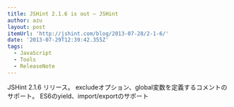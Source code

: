 ```yaml
---
title: JSHint 2.1.6 is out — JSHint
author: azu
layout: post
itemUrl: 'http://jshint.com/blog/2013-07-28/2-1-6/'
date: '2013-07-29T12:39:42.355Z'
tags:
  - JavaScript
  - Tools
  - ReleaseNote
---
```

JSHint 2.1.6 リリース。
excludeオプション、global変数を定義するコメントのサポート。
ES6のyield、import/exportのサポート
